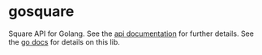 # gosquare
Square API for Golang. See the [api documentation](https://docs.connect.squareup.com/api/connect/v1/) for further details.
See the [go docs](https://godoc.org/github.com/nathanjsweet/gosquare) for details on this lib.